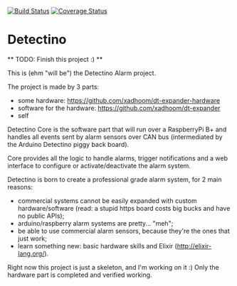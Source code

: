 [![Build Status](https://travis-ci.org/xadhoom/detectino-core.svg)](https://travis-ci.org/xadhoom/detectino-core) [![Coverage Status](https://coveralls.io/repos/xadhoom/detectino-core/badge.svg?branch=master&service=github)](https://coveralls.io/github/xadhoom/detectino-core?branch=master)

Detectino
=========

** TODO: Finish this project :) **

This is (ehm "will be") the Detectino Alarm project.

The project is made by 3 parts:

* some hardware: https://github.com/xadhoom/dt-expander-hardware
* software for the hardware: https://github.com/xadhoom/dt-expander
* self

Detectino Core is the software part that will run over a RaspberryPi B+
and handles all events sent by alarm sensors over CAN bus (intermediated
by the Arduino Detectino piggy back board).

Core provides all the logic to handle alarms, trigger notifications
and a web interface to configure or activate/deactivate the alarm system.

Detectino is born to create a professional grade alarm system, for 2 main reasons:

* commercial systems cannot be easily expanded with custom hardware/software
  (read: a stupid https board costs big bucks and have no public APIs);
* arduino/raspberry alarm systems are pretty... "meh";
* be able to use commercial alarm sensors, because they're the ones that just work;
* learn something new: basic hardware skills and Elixir (http://elixir-lang.org/).

Right now this project is just a skeleton, and I'm working on it :)
Only the hardware part is completed and verified working.

